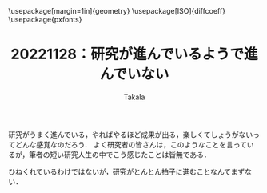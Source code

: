 ﻿---
title: 20221128：研究が進んでいるようで進んでいない
yesterday: 20221127
tomorrow: 20221129
days: 67
author: Takala
header-includes:
  - \usepackage[margin=1in]{geometry}
  - \usepackage[ISO]{diffcoeff}
  - \usepackage{pxfonts}
---


研究がうまく進んでいる，やればやるほど成果が出る，楽しくてしょうがないってどんな感覚なのだろう．
よく研究者の皆さんは，このようなことを言っているが，筆者の短い研究人生の中でこう感じたことは皆無である．

ひねくれているわけではないが，研究がとんとん拍子に進むことなんてまずない．


